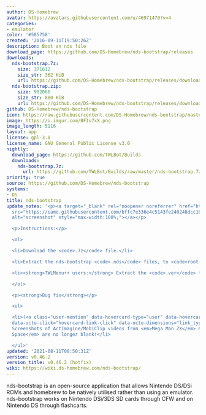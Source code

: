 ```yaml
---
author: DS-Homebrew
avatar: https://avatars.githubusercontent.com/u/46971470?v=4
categories:
- emulator
color: '#585758'
created: '2016-09-11T19:50:26Z'
description: Boot an nds file
download_page: https://github.com/DS-Homebrew/nds-bootstrap/releases
downloads:
  nds-bootstrap.7z:
    size: 371612
    size_str: 362 KiB
    url: https://github.com/DS-Homebrew/nds-bootstrap/releases/download/v0.46.2/nds-bootstrap.7z
  nds-bootstrap.zip:
    size: 902066
    size_str: 880 KiB
    url: https://github.com/DS-Homebrew/nds-bootstrap/releases/download/v0.46.2/nds-bootstrap.zip
github: DS-Homebrew/nds-bootstrap
icon: https://raw.githubusercontent.com/DS-Homebrew/nds-bootstrap/master/retail/assets/icon.bmp
image: https://i.imgur.com/BFIu7xX.png
image_length: 5116
layout: app
license: gpl-3.0
license_name: GNU General Public License v3.0
nightly:
  download_page: https://github.com/TWLBot/Builds
  downloads:
    nds-bootstrap.7z:
      url: https://github.com/TWLBot/Builds/raw/master/nds-bootstrap.7z
priority: true
source: https://github.com/DS-Homebrew/nds-bootstrap
systems:
- DS
title: nds-bootstrap
update_notes: '<p><a target="_blank" rel="noopener noreferrer" href="https://camo.githubusercontent.com/bffc7e336e4c5143fe240248dcc164ff0325ed2bac5fb7aacf145eb544525d2e/68747470733a2f2f6d656469612e646973636f72646170702e6e65742f6174746163686d656e74732f3238333737303733363231353139353634382f3837343933313534303938363033363232342f73637265656e73686f7433312e626d705f2e706e67"><img
  src="https://camo.githubusercontent.com/bffc7e336e4c5143fe240248dcc164ff0325ed2bac5fb7aacf145eb544525d2e/68747470733a2f2f6d656469612e646973636f72646170702e6e65742f6174746163686d656e74732f3238333737303733363231353139353634382f3837343933313534303938363033363232342f73637265656e73686f7433312e626d705f2e706e67"
  alt="screenshot" style="max-width:100%;"></a></p>

  <p>Instructions:</p>

  <ol>

  <li>Download the <code>.7z</code> file.</li>

  <li>Extract the nds-bootstrap <code>.nds</code> files, to <code>root:/_nds</code>.</li>

  <li><strong>TWLMenu++ users:</strong> Extract the <code>.ver</code> file to <code>root:/_nds/TWiLightMenu</code>.</li>

  </ol>

  <p><strong>Bug fix</strong></p>

  <ul>

  <li>(<a class="user-mention" data-hovercard-type="user" data-hovercard-url="/users/Epicpkmn11/hovercard"
  data-octo-click="hovercard-link-click" data-octo-dimensions="link_type:self" href="https://github.com/Epicpkmn11">@Epicpkmn11</a>)
  Screenshots of ActImagine/MobiClip videos from <em>Mega Man ZX</em> &amp; <em>Infinite
  Space</em> are no longer blank!</li>

  </ul>'
updated: '2021-08-11T08:50:31Z'
version: v0.46.2
version_title: v0.46.2 (hotfix)
wiki: https://wiki.ds-homebrew.com/nds-bootstrap/
---
```

nds-bootstrap is an open-source application that allows Nintendo DS/DSi ROMs and homebrew to be natively utilised rather than using an emulator. nds-bootstrap works on Nintendo DSi/3DS SD cards through CFW and on Nintendo DS through flashcarts.
